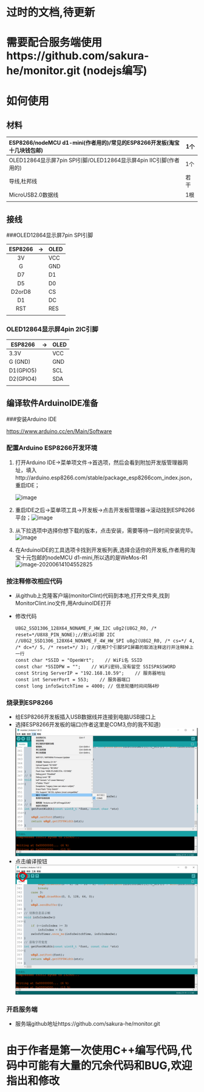 # 过时的文档,待更新
# 需要配合服务端使用https://github.com/sakura-he/monitor.git (nodejs编写)



# 如何使用

## 材料 

| ESP8266/nodeMCU d1-mini(作者用的)/常见的ESP8266开发板(淘宝十几块钱包邮) | 1个  |
| :----------------------------------------------------------- | ---- |
| OLED12864显示屏7pin SPI引脚/OLED12864显示屏4pin IIC引脚(作者用的) | 1个  |
| 导线,杜邦线                                                  | 若干 |
| MicroUSB2.0数据线                                            | 1根  |
|                                                              |      |



## 接线

###OLED12864显示屏7pin SPI引脚

| ESP8266 | ->   | OLED |
| :-----: | ---- | ---- |
|   3V    |      | VCC  |
|    G    |      | GND  |
|   D7    |      | D1   |
|   D5    |      | D0   |
| D2orD8  |      | CS   |
|   D1    |      | DC   |
|   RST   |      | RES  |
|         |      |      |

### OLED12864显示屏4pin 2IC引脚

| ESP8266   | ->   | OLED |
| --------- | ---- | ---- |
| 3.3V      |      | VCC  |
| G (GND)   |      | GND  |
| D1(GPIO5) |      | SCL  |
| D2(GPIO4) |      | SDA  |
|           |      |      |

## 编译软件ArduinoIDE准备

###安装Arduino IDE

https://www.arduino.cc/en/Main/Software

### 配置Arduino ESP8266开发环境

1. 打开Arduino IDE->菜单项文件->首选项，然后会看到附加开发版管理器网址，填入http://arduino.esp8266.com/stable/package_esp8266com_index.json，重启IDE；

    ![image](https://user-gold-cdn.xitu.io/2019/7/5/16bc05635876b018?imageView2/0/w/1280/h/960/format/webp/ignore-error/1)

2. 重启IDE之后->菜单项工具->开发板->点击开发板管理器->滚动找到ESP8266平台；![image](https://user-gold-cdn.xitu.io/2019/7/5/16bc0563a061af8a?imageView2/0/w/1280/h/960/format/webp/ignore-error/1)

3. 从下拉选项中选择你想下载的版本，点击安装，需要等待一段时间安装完毕。![image](https://user-gold-cdn.xitu.io/2019/7/5/16bc0563d681a2ad?imageView2/0/w/1280/h/960/format/webp/ignore-error/1)

4. 在ArduinoIDE的工具选项卡找到开发板列表,选择合适你的开发板,作者用的淘宝十元包邮的nodeMCU d1-mini,所以选的是WeMos-R1![image-20200614104552825](C:%5CUsers%5Csakura%5CAppData%5CRoaming%5CTypora%5Ctypora-user-images%5Cimage-20200614104552825.png)

### 按注释修改相应代码

- 从github上克隆客户端(monitorClint)代码到本地,打开文件夹,找到MonitorClint.ino文件,用ArduinoIDE打开

- 修改代码

    ```
    U8G2_SSD1306_128X64_NONAME_F_HW_I2C u8g2(U8G2_R0, /* reset=*/U8X8_PIN_NONE);//默认4引脚 2IC
    //U8G2_SSD1306_128X64_NONAME_F_4W_HW_SPI u8g2(U8G2_R0, /* cs=*/ 4, /* dc=*/ 5, /* reset=*/ 3); //使用7个引脚SPI屏幕的取消注释这行并注释掉上一行
    const char *SSID = "OpenWrt";    // WiFi名 SSID
    const char *SSIDPW = "";    // WiFi密码,没有留空 SSISPASSWORD
    const String ServerIP = "192.168.10.59";    // 服务器地址
    const int ServerPort = 553;    // 服务器端口
    const long infoSwitchTime = 4000; // 信息轮播时间间隔4秒
    ```

### 烧录到ESP8266

- 给ESP8266开发板插入USB数据线并连接到电脑USB接口上
- 选择ESP8266开发板的端口(作者这里是COM3,你的我不知道)![image-20200614105732800](https://github.com/sakura-he/OLEDMonitorClient/blob/master/img/image-20200614105732800.png)
- 点击编译按钮![image-20200614105553105](https://github.com/sakura-he/OLEDMonitorClient/blob/master/img/image-20200614105553105.png)

### 开启服务端

- 服务端github地址https://github.com/sakura-he/monitor.git
# 由于作者是第一次使用C++编写代码,代码中可能有大量的冗余代码和BUG,欢迎指出和修改

